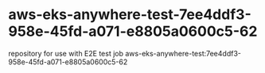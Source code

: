 # aws-eks-anywhere-test-7ee4ddf3-958e-45fd-a071-e8805a0600c5-62
repository for use with E2E test job aws-eks-anywhere-test:7ee4ddf3-958e-45fd-a071-e8805a0600c5-62
